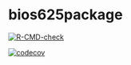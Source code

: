 # bios625package
  <!-- badges: start -->
  [![R-CMD-check](https://github.com/hzzhang88/bios625package/workflows/R-CMD-check/badge.svg)](https://github.com/hzzhang88/bios625package/actions)
  
  [![codecov](https://codecov.io/gh/hzzhang88/bios625package/branch/main/graph/badge.svg?token=8TMLI4I85X)](https://codecov.io/gh/hzzhang88/bios625package)
  <!-- badges: end -->
